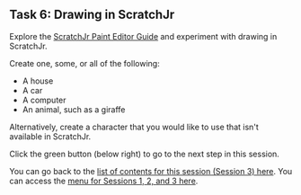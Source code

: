 ## Task 6: Drawing in ScratchJr
Explore the [ScratchJr Paint Editor Guide](https://www.scratchjr.org/pdfs/paint-editor-guide.pdf) and experiment with drawing in ScratchJr.

Create one, some, or all of the following:
+ A house
+ A car
+ A computer
+ An animal, such as a giraffe 

Alternatively, create a character that you would like to use that isn't available in ScratchJr.

Click the green button (below right) to go to the next step in this session.

You can go back to the [list of contents for this session (Session 3) here](https://projects.raspberrypi.org/en/projects/KS1StorytellingTraining_Session3_GBICi1b).
You can access the [menu for Sessions 1, 2, and 3 here](https://projects.raspberrypi.org/en/pathways/ks1-storytellingtraining-gbici1b).
